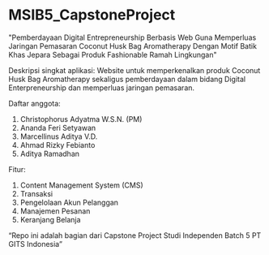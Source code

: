 # MSIB5_CapstoneProject

"Pemberdayaan Digital Entrepreneurship Berbasis Web Guna Memperluas Jaringan Pemasaran Coconut Husk Bag Aromatherapy Dengan Motif Batik Khas Jepara Sebagai 
Produk Fashionable Ramah Lingkungan"

Deskripsi singkat aplikasi: Website untuk memperkenalkan produk Coconut Husk Bag Aromatherapy sekaligus pemberdayaan dalam bidang Digital Enterpreneurship dan memperluas jaringan pemasaran.

Daftar anggota:
1. Christophorus Adyatma W.S.N. (PM) 
2. Ananda Feri Setyawan
3. Marcellinus Aditya V.D.
4. Ahmad Rizky Febianto 
5. Aditya Ramadhan

Fitur:
1. Content Management System (CMS)
2. Transaksi
3. Pengelolaan Akun Pelanggan
4. Manajemen Pesanan
5. Keranjang Belanja

“Repo ini adalah bagian dari Capstone Project Studi Independen Batch 5 PT GITS Indonesia”
